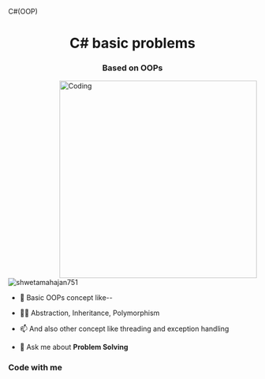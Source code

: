 C#(OOP)
<h1 align="center">C# basic problems</h1>
<h3 align="center">Based on OOPs</h3>

<image align="right" alt="Coding" width="400" src="https://cdn.dribbble.com/users/4055494/screenshots/15215756/media/d2b66c4ca0192aa26d103448b3d1518b.gif">

<p align="left"> <img src="https://komarev.com/ghpvc/?username=shwetamahajan751&label=Profile%20views&color=0e75b6&style=flat" alt="shwetamahajan751" /> </p>

- 🌱 Basic OOPs concept like--

- 👨‍💻 Abstraction, Inheritance, Polymorphism

- 📫 And also other concept like threading and exception handling

- 💬 Ask me about **Problem Solving**

<h3 align="left">Code with me</h3>


